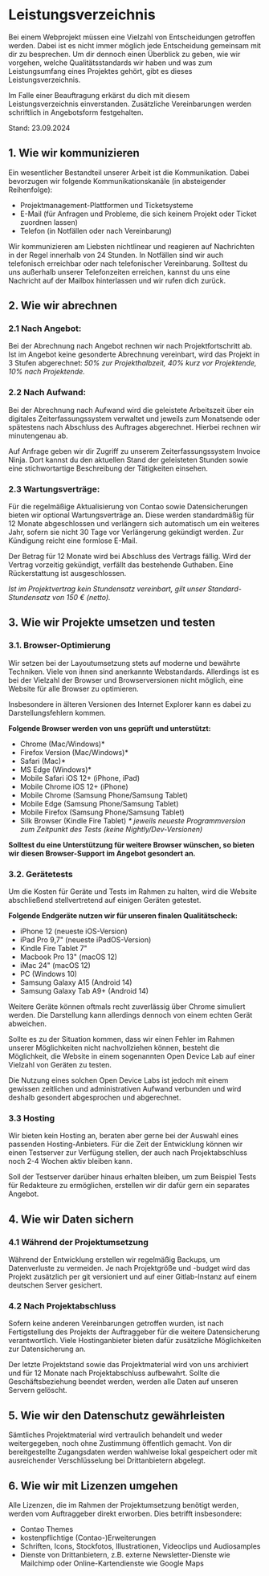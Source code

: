 # Leistungsverzeichnis
Bei einem Webprojekt müssen eine Vielzahl von Entscheidungen getroffen werden. Dabei ist es nicht immer möglich jede Entscheidung gemeinsam mit dir zu besprechen. Um dir dennoch einen Überblick zu geben, wie wir vorgehen, welche Qualitätsstandards wir haben und was zum Leistungsumfang eines Projektes gehört, gibt es dieses Leistungsverzeichnis.

Im Falle einer Beauftragung erkärst du dich mit diesem Leistungsverzeichnis einverstanden. Zusätzliche Vereinbarungen werden schriftlich in Angebotsform festgehalten.

Stand: 23.09.2024

## 1. <span id="kommunizieren"></span>Wie wir kommunizieren
Ein wesentlicher Bestandteil unserer Arbeit ist die Kommunikation. Dabei bevorzugen wir folgende Kommunikationskanäle (in absteigender Reihenfolge):

- Projektmanagement-Plattformen und Ticketsysteme
- E-Mail (für Anfragen und Probleme, die sich keinem Projekt oder Ticket zuordnen lassen)
- Telefon (in Notfällen oder nach Vereinbarung)

Wir kommunizieren am Liebsten nichtlinear und reagieren auf Nachrichten in der Regel innerhalb von 24 Stunden. In Notfällen sind wir auch telefonisch erreichbar oder nach telefonischer Vereinbarung. Solltest du uns außerhalb unserer Telefonzeiten erreichen, kannst du uns eine Nachricht auf der Mailbox hinterlassen und wir rufen dich zurück.

## 2. <span id="abrechnen"></span>Wie wir abrechnen
### 2.1 Nach Angebot:
Bei der Abrechnung nach Angebot rechnen wir nach Projektfortschritt ab. Ist im Angebot keine gesonderte Abrechnung vereinbart, wird das Projekt in 3 Stufen abgerechnet: _50% zur Projekthalbzeit, 40% kurz vor Projektende, 10% nach Projektende._

### 2.2 Nach Aufwand:
Bei der Abrechnung nach Aufwand wird die geleistete Arbeitszeit über ein digitales Zeiterfassungssystem verwaltet und jeweils zum Monatsende oder spätestens nach Abschluss des Auftrages abgerechnet. Hierbei rechnen wir minutengenau ab.

Auf Anfrage geben wir dir Zugriff zu unserem Zeiterfassungssystem Invoice Ninja. Dort kannst du den aktuellen Stand der geleisteten Stunden sowie eine stichwortartige Beschreibung der Tätigkeiten einsehen.

### 2.3 Wartungsverträge:
Für die regelmäßige Aktualisierung von Contao sowie Datensicherungen bieten wir optional Wartungsverträge an. Diese werden standardmäßig für 12 Monate abgeschlossen und verlängern sich automatisch um ein weiteres Jahr, sofern sie nicht 30 Tage vor Verlängerung gekündigt werden. Zur Kündigung reicht eine formlose E-Mail. 

Der Betrag für 12 Monate wird bei Abschluss des Vertrags fällig. Wird der Vertrag vorzeitig gekündigt, verfällt das bestehende Guthaben. Eine Rückerstattung ist ausgeschlossen. 

_Ist im Projektvertrag kein Stundensatz vereinbart, gilt unser Standard-Stundensatz von 150 € (netto)._

## 3. <span id="umsetzen-testen"></span>Wie wir Projekte umsetzen und testen
### 3.1. Browser-Optimierung
Wir setzen bei der Layoutumsetzung stets auf moderne und bewährte Techniken. Viele von ihnen sind anerkannte Webstandards. Allerdings ist es bei der Vielzahl der Browser und Browserversionen nicht möglich, eine Website für alle Browser zu optimieren.

Insbesondere in älteren Versionen des Internet Explorer kann es dabei zu Darstellungsfehlern kommen.

**Folgende Browser werden von uns geprüft und unterstützt:**

- Chrome (Mac/Windows)*
- Firefox Version (Mac/Windows)*
- Safari (Mac)*
- MS Edge (Windows)*
- Mobile Safari iOS 12+ (iPhone, iPad)
- Mobile Chrome iOS 12+ (iPhone)
- Mobile Chrome (Samsung Phone/Samsung Tablet)
- Mobile Edge (Samsung Phone/Samsung Tablet)
- Mobile Firefox (Samsung Phone/Samsung Tablet)
- Silk Browser (Kindle Fire Tablet) 
_* jeweils neueste Programmversion zum Zeitpunkt des Tests (keine Nightly/Dev-Versionen)_

**Solltest du eine Unterstützung für weitere Browser wünschen, so bieten wir diesen Browser-Support im Angebot gesondert an.**

### 3.2. Gerätetests
Um die Kosten für Geräte und Tests im Rahmen zu halten, wird die Website abschließend stellvertretend auf einigen Geräten getestet.

**Folgende Endgeräte nutzen wir für unseren finalen Qualitätscheck:**

- iPhone 12 (neueste iOS-Version)
- iPad Pro 9,7" (neueste iPadOS-Version)
- Kindle Fire Tablet 7"
- Macbook Pro 13" (macOS 12)
- iMac 24" (macOS 12)
- PC (Windows 10)
- Samsung Galaxy A15 (Android 14)
- Samsung Galaxy Tab A9+ (Android 14)

Weitere Geräte können oftmals recht zuverlässig über Chrome simuliert werden. Die Darstellung kann allerdings dennoch von einem echten Gerät abweichen.

Sollte es zu der Situation kommen, dass wir einen Fehler im Rahmen unserer Möglichkeiten nicht nachvollziehen können, besteht die Möglichkeit, die Website in einem sogenannten Open Device Lab auf einer Vielzahl von Geräten zu testen.

Die Nutzung eines solchen Open Device Labs ist jedoch mit einem gewissen zeitlichen und administrativen Aufwand verbunden und wird deshalb gesondert abgesprochen und abgerechnet.

### 3.3 Hosting
Wir bieten kein Hosting an, beraten aber gerne bei der Auswahl eines passenden Hosting-Anbieters. Für die Zeit der Entwicklung können wir einen Testserver zur Verfügung stellen, der auch nach Projektabschluss noch 2-4 Wochen aktiv bleiben kann.

Soll der Testserver darüber hinaus erhalten bleiben, um zum Beispiel Tests für Redakteure zu ermöglichen, erstellen wir dir dafür gern ein separates Angebot.

## 4. <span id="daten-sichern"></span>Wie wir Daten sichern
### 4.1 Während der Projektumsetzung
Während der Entwicklung erstellen wir regelmäßig Backups, um Datenverluste zu vermeiden. Je nach Projektgröße und -budget wird das Projekt zusätzlich per git versioniert und auf einer Gitlab-Instanz auf einem deutschen Server gesichert.

### 4.2 Nach Projektabschluss
Sofern keine anderen Vereinbarungen getroffen wurden, ist nach Fertigstellung des Projekts der Auftraggeber für die weitere Datensicherung verantwortlich. Viele Hostinganbieter bieten dafür zusätzliche Möglichkeiten zur Datensicherung an.

Der letzte Projektstand sowie das Projektmaterial wird von uns archiviert und für 12 Monate nach Projektabschluss aufbewahrt. Sollte die Geschäftsbeziehung beendet werden, werden alle Daten auf unseren Servern gelöscht.

## 5. <span id="datenschutz"></span>Wie wir den Datenschutz gewährleisten
Sämtliches Projektmaterial wird vertraulich behandelt und weder weitergegeben, noch ohne Zustimmung öffentlich gemacht. Von dir bereitgestellte Zugangsdaten werden wahlweise lokal gespeichert oder mit ausreichender Verschlüsselung bei Drittanbietern abgelegt.

## 6. <span id="lizenzen"></span>Wie wir mit Lizenzen umgehen
Alle Lizenzen, die im Rahmen der Projektumsetzung benötigt werden, werden vom Auftraggeber direkt erworben. Dies betrifft insbesondere:

- Contao Themes
- kostenpflichtige (Contao-)Erweiterungen
- Schriften, Icons, Stockfotos, Illustrationen, Videoclips und Audiosamples
- Dienste von Drittanbietern, z.B. externe Newsletter-Dienste wie Mailchimp oder Online-Kartendienste wie Google Maps
